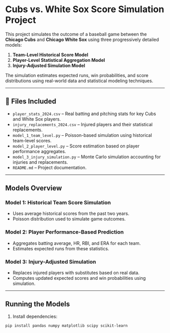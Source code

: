 # Cubs vs. White Sox Score Simulation Project

This project simulates the outcome of a baseball game between the **Chicago Cubs** and **Chicago White Sox** using three progressively detailed models:
1. **Team-Level Historical Score Model**
2. **Player-Level Statistical Aggregation Model**
3. **Injury-Adjusted Simulation Model**

The simulation estimates expected runs, win probabilities, and score distributions using real-world data and statistical modeling techniques.

---

## 📂 Files Included

- `player_stats_2024.csv` – Real batting and pitching stats for key Cubs and White Sox players.
- `injury_replacements_2024.csv` – Injured players and their statistical replacements.
- `model_1_team_level.py` – Poisson-based simulation using historical team-level scores.
- `model_2_player_level.py` – Score estimation based on player performance aggregates.
- `model_3_injury_simulation.py` – Monte Carlo simulation accounting for injuries and replacements.
- `README.md` – Project documentation.

---

##  Models Overview

### Model 1: Historical Team Score Simulation
- Uses average historical scores from the past two years.
- Poisson distribution used to simulate game outcomes.

### Model 2: Player Performance-Based Prediction
- Aggregates batting average, HR, RBI, and ERA for each team.
- Estimates expected runs from these statistics.

### Model 3: Injury-Adjusted Simulation
- Replaces injured players with substitutes based on real data.
- Computes updated expected scores and win probabilities using simulation.

---

## Running the Models

1. Install dependencies:
```bash
pip install pandas numpy matplotlib scipy scikit-learn
